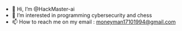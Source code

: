 - 👋 Hi, I’m @HackMaster-ai
- 👀 I’m interested in programming cybersecurity and chess
- 📫 How to reach me on my email : moneyman17101994@gmail.com
